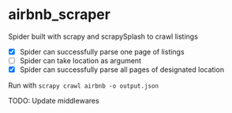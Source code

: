 # airbnb_scraper

Spider built with scrapy and scrapySplash to crawl listings

- [x] Spider can successfully parse one page of listings  
- [ ] Spider can take location as argument  
- [x] Spider can successfully parse all pages of designated location

Run with ```scrapy crawl airbnb -o output.json```

TODO: Update middlewares